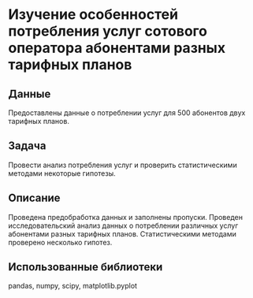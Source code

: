 # Изучение особенностей потребления услуг сотового оператора абонентами разных тарифных планов
## Данные
Предоставлены данные о потреблении услуг для 500 абонентов двух тарифных планов. 
## Задача
Провести анализ потребления услуг и проверить статистическими методами некоторые гипотезы.
## Описание
Проведена предобработка данных и заполнены пропуски. Проведен исследовательский анализ данных о потреблении различных услуг абонентами разных тарифных планов. Статистическими методами проверено несколько гипотез.
## Использованные библиотеки
pandas, numpy, scipy, matplotlib.pyplot

